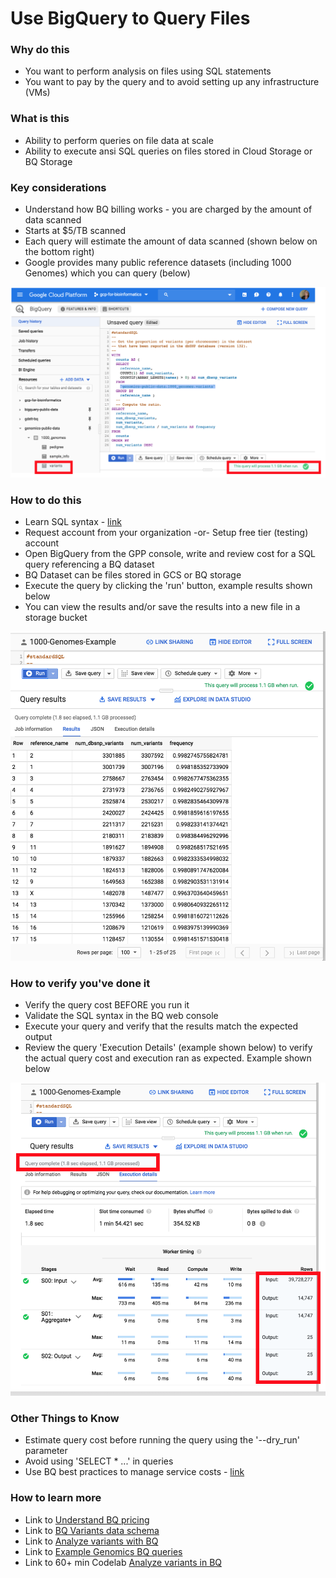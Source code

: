 # Use BigQuery to Query Files

### Why do this
 - You want to perform analysis on files using SQL statements
 - You want to pay by the query and to avoid setting up any infrastructure (VMs)

### What is this
 - Ability to perform queries on file data at scale
 - Ability to execute ansi SQL queries on files stored in Cloud Storage or BQ Storage

### Key considerations
 - Understand how BQ billing works - you are charged by the amount of data scanned
 - Starts at $5/TB scanned
 - Each query will estimate the amount of data scanned (shown below on the bottom right)
 - Google provides many public reference datasets (including 1000 Genomes) which you can query (below)

 [![BigQuery query](/images/query.png)]()

### How to do this
 - Learn SQL syntax - [link](https://www.w3schools.com/sql/sql_intro.asp)
 - Request account from your organization -or- Setup free tier (testing) account
 - Open BigQuery from the GPP console, write and review cost for a SQL query referencing a BQ dataset
 - BQ Dataset can be files stored in GCS or BQ storage
 - Execute the query by clicking the 'run' button, example results shown below
 - You can view the results and/or save the results into a new file in a storage bucket

 [![BigQuery results](/images/results.png)]()

### How to verify you've done it
 - Verify the query cost BEFORE you run it 
 - Validate the SQL syntax in the BQ web console
 - Execute your query and verify that the results match the expected output
 - Review the query 'Execution Details' (example shown below) to verify the actual query cost and execution ran as expected.  Example shown below

  [![BigQuery plan](/images/plan.png)]()

### Other Things to Know
 - Estimate query cost before running the query using the '--dry_run' parameter 
 - Avoid using 'SELECT * ...' in queries
 - Use BQ best practices to manage service costs - [link](https://cloud.google.com/bigquery/docs/best-practices-costs)

### How to learn more
 - Link to [Understand BQ pricing](https://cloud.google.com/bigquery/pricing)
 - Link to [BQ Variants data schema](https://cloud.google.com/genomics/docs/how-tos/bigquery-variants-schema)
 - Link to [Analyze variants with BQ](https://cloud.google.com/genomics/docs/tutorials/analyze-variants-advanced)
 - Link to [Example Genomics BQ queries](https://github.com/googlegenomics/bigquery-examples/tree/master/1000genomes)
 - Link to 60+ min Codelab [Analyze variants in BQ](https://codelabs.developers.google.com/codelabs/genomics-vcfbq/#0)
